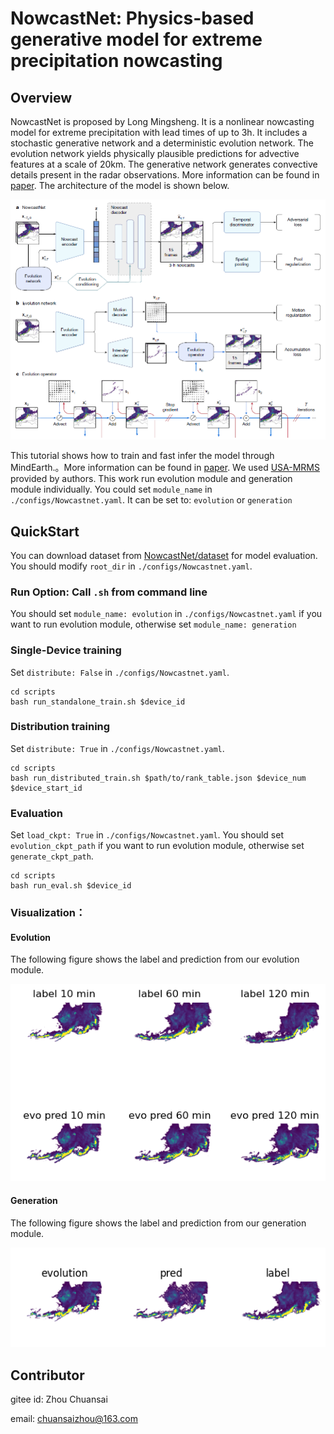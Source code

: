 # NowcastNet: Physics-based generative model for extreme precipitation nowcasting

## Overview

NowcastNet is proposed by Long Mingsheng. It is a nonlinear nowcasting model for
extreme precipitation with lead times of up to 3h. It includes a stochastic generative network and a deterministic
evolution network. The evolution network yields physically plausible predictions for advective features at a scale of
20km. The generative network generates convective details present in the radar observations.
More information can be found in [paper](https://www.nature.com/articles/s41586-023-06184-4). The architecture of the
model is shown below.

![nowcastnet](images/nowcastnet.png)

This tutorial shows how to train and fast infer the model through MindEarth.。More information can be found in [paper](https://www.nature.com/articles/s41586-023-06184-4).
We used [USA-MRMS](https://cloud.tsinghua.edu.cn/d/b9fb38e5ee7a4dabb2a6/) provided by authors. This work run evolution module and generation module individually.
You could set `module_name` in `./configs/Nowcastnet.yaml`. It can be set to: `evolution` or `generation`

## QuickStart

You can download dataset from [NowcastNet/dataset](https://download-mindspore.osinfra.cn/mindscience/mindearth/dataset/nowcastnet/) for model evaluation. You should modify `root_dir` in `./configs/Nowcastnet.yaml`.

### Run Option: Call `.sh` from command line

You should set `module_name: evolution` in `./configs/Nowcastnet.yaml` if you want to run evolution module, otherwise set `module_name: generation`

### Single-Device training

Set `distribute: False` in `./configs/Nowcastnet.yaml`.

```shell
cd scripts
bash run_standalone_train.sh $device_id
```

### Distribution training

Set `distribute: True` in `./configs/Nowcastnet.yaml`.

```shell
cd scripts
bash run_distributed_train.sh $path/to/rank_table.json $device_num $device_start_id
```

### Evaluation

Set `load_ckpt: True` in `./configs/Nowcastnet.yaml`. You should set `evolution_ckpt_path` if you  want to run evolution module, otherwise set `generate_ckpt_path`.

```shell
cd scripts
bash run_eval.sh $device_id
```

### Visualization：

#### Evolution

The following figure shows the label and prediction from our evolution module.

![evo](./images/evo_results.png)

#### Generation

The following figure shows the label and prediction from our generation module.

![gen](./images/gen_results_1h.png)

## Contributor

gitee id: Zhou Chuansai

email: chuansaizhou@163.com